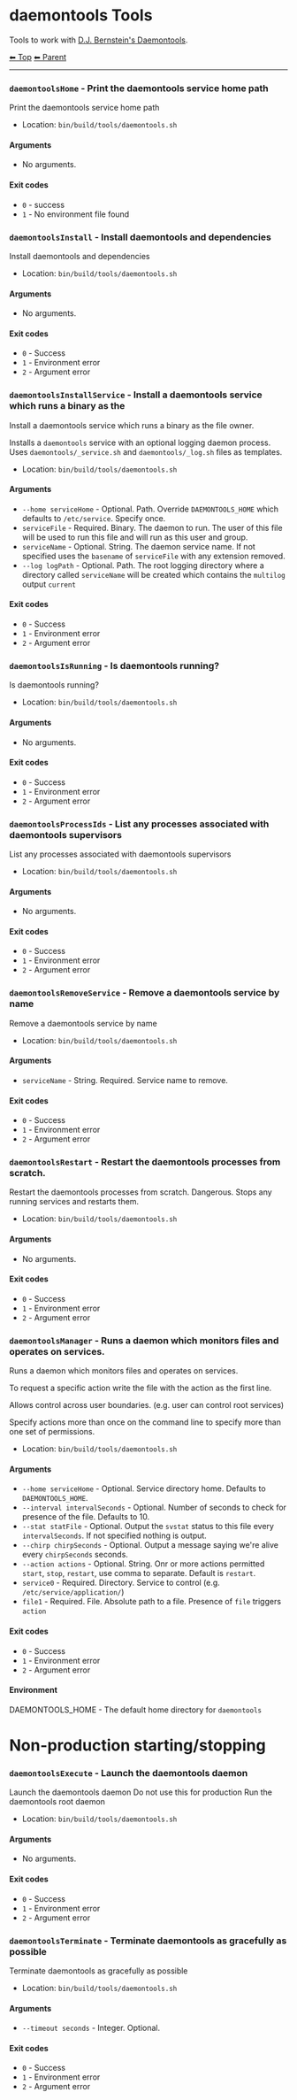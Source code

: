 # daemontools Tools

Tools to work with [D.J. Bernstein's Daemontools](https://cr.yp.to/daemontools.html).

<!-- TEMPLATE header 2 -->
[⬅ Top](index.md) [⬅ Parent ](../index.md)
<hr />

### `daemontoolsHome` - Print the daemontools service home path

Print the daemontools service home path

- Location: `bin/build/tools/daemontools.sh`

#### Arguments

- No arguments.

#### Exit codes

- `0` - success
- `1` - No environment file found
### `daemontoolsInstall` - Install daemontools and dependencies

Install daemontools and dependencies

- Location: `bin/build/tools/daemontools.sh`

#### Arguments

- No arguments.

#### Exit codes

- `0` - Success
- `1` - Environment error
- `2` - Argument error
### `daemontoolsInstallService` - Install a daemontools service which runs a binary as the

Install a daemontools service which runs a binary as the file owner.


Installs a `daemontools` service with an optional logging daemon process. Uses `daemontools/_service.sh` and `daemontools/_log.sh` files as templates.

- Location: `bin/build/tools/daemontools.sh`

#### Arguments

- `--home serviceHome` - Optional. Path. Override `DAEMONTOOLS_HOME` which defaults to `/etc/service`. Specify once.
- `serviceFile` - Required. Binary. The daemon to run. The user of this file will be used to run this file and will run as this user and group.
- `serviceName` - Optional. String. The daemon service name. If not specified uses the `basename` of `serviceFile` with any extension removed.
- `--log logPath` - Optional. Path. The root logging directory where a directory called `serviceName` will be created which contains the `multilog` output `current`

#### Exit codes

- `0` - Success
- `1` - Environment error
- `2` - Argument error
### `daemontoolsIsRunning` - Is daemontools running?

Is daemontools running?

- Location: `bin/build/tools/daemontools.sh`

#### Arguments

- No arguments.

#### Exit codes

- `0` - Success
- `1` - Environment error
- `2` - Argument error
### `daemontoolsProcessIds` - List any processes associated with daemontools supervisors

List any processes associated with daemontools supervisors

- Location: `bin/build/tools/daemontools.sh`

#### Arguments

- No arguments.

#### Exit codes

- `0` - Success
- `1` - Environment error
- `2` - Argument error
### `daemontoolsRemoveService` - Remove a daemontools service by name

Remove a daemontools service by name

- Location: `bin/build/tools/daemontools.sh`

#### Arguments

- `serviceName` - String. Required. Service name to remove.

#### Exit codes

- `0` - Success
- `1` - Environment error
- `2` - Argument error
### `daemontoolsRestart` - Restart the daemontools processes from scratch.

Restart the daemontools processes from scratch.
Dangerous. Stops any running services and restarts them.

- Location: `bin/build/tools/daemontools.sh`

#### Arguments

- No arguments.

#### Exit codes

- `0` - Success
- `1` - Environment error
- `2` - Argument error
### `daemontoolsManager` - Runs a daemon which monitors files and operates on services.

Runs a daemon which monitors files and operates on services.

To request a specific action write the file with the action as the first line.

Allows control across user boundaries. (e.g. user can control root services)

Specify actions more than once on the command line to specify more than one set of permissions.

- Location: `bin/build/tools/daemontools.sh`

#### Arguments

- `--home serviceHome` - Optional. Service directory home. Defaults to `DAEMONTOOLS_HOME`.
- `--interval intervalSeconds` - Optional. Number of seconds to check for presence of the file. Defaults to 10.
- `--stat statFile` - Optional. Output the `svstat` status to this file every `intervalSeconds`. If not specified nothing is output.
- `--chirp chirpSeconds` - Optional. Output a message saying we're alive every `chirpSeconds` seconds.
- `--action actions` - Optional. String. Onr or more actions permitted `start`, `stop`, `restart`, use comma to separate. Default is `restart`.
- `service0` - Required. Directory. Service to control (e.g. `/etc/service/application/`)
- `file1` - Required. File. Absolute path to a file. Presence of  `file` triggers `action`

#### Exit codes

- `0` - Success
- `1` - Environment error
- `2` - Argument error

#### Environment

DAEMONTOOLS_HOME - The default home directory for `daemontools`

# Non-production starting/stopping

### `daemontoolsExecute` - Launch the daemontools daemon

Launch the daemontools daemon
Do not use this for production
Run the daemontools root daemon

- Location: `bin/build/tools/daemontools.sh`

#### Arguments

- No arguments.

#### Exit codes

- `0` - Success
- `1` - Environment error
- `2` - Argument error
### `daemontoolsTerminate` - Terminate daemontools as gracefully as possible

Terminate daemontools as gracefully as possible

- Location: `bin/build/tools/daemontools.sh`

#### Arguments

- `--timeout seconds` - Integer. Optional.

#### Exit codes

- `0` - Success
- `1` - Environment error
- `2` - Argument error
